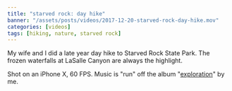 ```yaml
---
title: "starved rock: day hike"
banner: "/assets/posts/videos/2017-12-20-starved-rock-day-hike.mov"
categories: [videos]
tags: [hiking, nature, starved rock]
---
```


My wife and I did a late year day hike to Starved Rock State Park. The frozen waterfalls at LaSalle Canyon are always the highlight.

Shot on an iPhone X, 60 FPS. Music is "run" off the album "[exploration](https://mattratleph.bandcamp.com/album/exploration)" by me.
